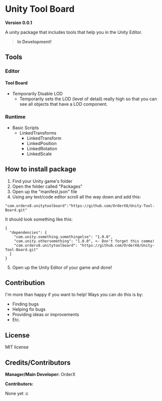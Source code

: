 # Unity Tool Board
**Version 0.0.1**

A unity package that includes tools that help you in the Unity Editor.

> **In Development!**

## Tools

### Editor

#### Tool Board

- Temporarily Disable LOD
  -   Temporarily sets the LOD (level of detail) really high so that you can see all objects that have a LOD component.

### Runtime

- Basic Scripts
  - LinkedTransforms
    - LinkedTransform
    - LinkedPosition
    - LinkedRotation
    - LinkedScale

## How to install package

1. Find your Unity game's folder
2. Open the folder called "Packages"
3. Open up the "manifest.json" file
4. Using any text/code editor scroll all the way down and add this:

```
"com.orderx8.unitytoolboard":"https://github.com/OrderX8/Unity-Tool-Board.git"
```

It should look something like this:
```
{
  "dependencies": {
    "com.unity.something.somethingelse": "1.0.0",
    "com.unity.othersomething": "1.0.0", <- Don't forget this comma!
    "com.orderx8.unitytoolboard": "https://github.com/OrderX8/Unity-Tool-Board.git"
  }
}
```

5. Open up the Unity Editor of your game and done!

## Contribution

I'm more than happy if you want to help! Ways you can do this is by:
- Finding bugs
- Helping fix bugs
- Providing ideas or improvements
- Etc.

## License

MIT license

## Credits/Contributors

**Manager/Main Developer:** OrderX

**Contributors:**

None yet :c

